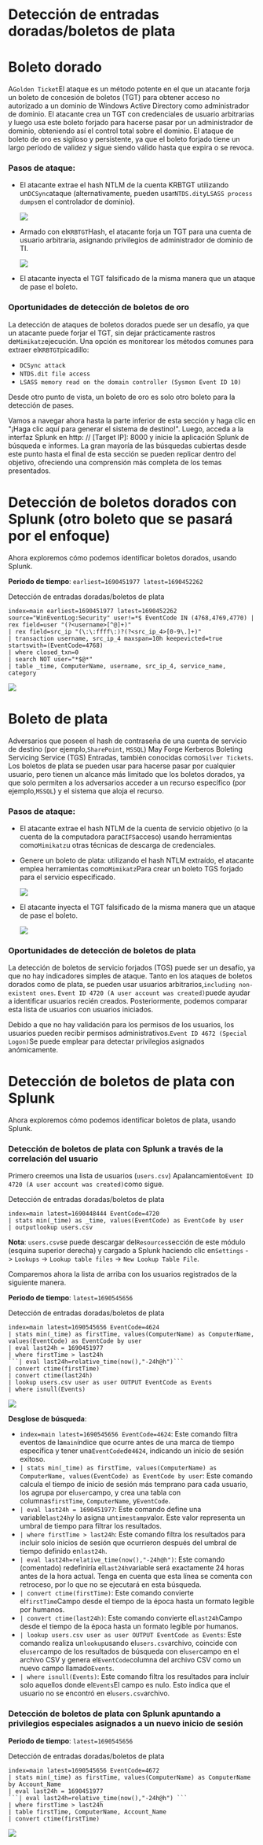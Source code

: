# Detección de entradas doradas/boletos de plata

# **Boleto dorado**

A`Golden Ticket`El ataque es un método potente en el que un atacante forja un boleto de concesión de boletos (TGT) para obtener acceso no autorizado a un dominio de Windows Active Directory como administrador de dominio. El atacante crea un TGT con credenciales de usuario arbitrarias y luego usa este boleto forjado para hacerse pasar por un administrador de dominio, obteniendo así el control total sobre el dominio. El ataque de boleto de oro es sigiloso y persistente, ya que el boleto forjado tiene un largo período de validez y sigue siendo válido hasta que expira o se revoca.

### **Pasos de ataque:**

- El atacante extrae el hash NTLM de la cuenta KRBTGT utilizando un`DCSync`ataque (alternativamente, pueden usar`NTDS.dit`y`LSASS process dumps`en el controlador de dominio).
    
    ![](https://academy.hackthebox.com/storage/modules/233/image74.png)
    
- Armado con el`KRBTGT`Hash, el atacante forja un TGT para una cuenta de usuario arbitraria, asignando privilegios de administrador de dominio de TI.
    
    ![](https://academy.hackthebox.com/storage/modules/233/image17.png)
    
- El atacante inyecta el TGT falsificado de la misma manera que un ataque de pase el boleto.

### **Oportunidades de detección de boletos de oro**

La detección de ataques de boletos dorados puede ser un desafío, ya que un atacante puede forjar el TGT, sin dejar prácticamente rastros de`Mimikatz`ejecución. Una opción es monitorear los métodos comunes para extraer el`KRBTGT`picadillo:

- `DCSync attack`
- `NTDS.dit file access`
- `LSASS memory read on the domain controller (Sysmon Event ID 10)`

Desde otro punto de vista, un boleto de oro es solo otro boleto para la detección de pases.

Vamos a navegar ahora hasta la parte inferior de esta sección y haga clic en "¡Haga clic aquí para generar el sistema de destino!". Luego, acceda a la interfaz Splunk en http: // [Target IP]: 8000 y inicie la aplicación Splunk de búsqueda e informes. La gran mayoría de las búsquedas cubiertas desde este punto hasta el final de esta sección se pueden replicar dentro del objetivo, ofreciendo una comprensión más completa de los temas presentados.

# **Detección de boletos dorados con Splunk (otro boleto que se pasará por el enfoque)**

Ahora exploremos cómo podemos identificar boletos dorados, usando Splunk.

**Periodo de tiempo**: `earliest=1690451977 latest=1690452262`

Detección de entradas doradas/boletos de plata

```
index=main earliest=1690451977 latest=1690452262 source="WinEventLog:Security" user!=*$ EventCode IN (4768,4769,4770) | rex field=user "(?<username>[^@]+)"
| rex field=src_ip "(\:\:ffff\:)?(?<src_ip_4>[0-9\.]+)"
| transaction username, src_ip_4 maxspan=10h keepevicted=true startswith=(EventCode=4768)
| where closed_txn=0
| search NOT user="*$@*"
| table _time, ComputerName, username, src_ip_4, service_name, category

```

![](https://academy.hackthebox.com/storage/modules/233/17.png)

# **Boleto de plata**

Adversarios que poseen el hash de contraseña de una cuenta de servicio de destino (por ejemplo,`SharePoint`, `MSSQL`) May Forge Kerberos Boleting Servicing Service (TGS) Entradas, también conocidas como`Silver Tickets`. Los boletos de plata se pueden usar para hacerse pasar por cualquier usuario, pero tienen un alcance más limitado que los boletos dorados, ya que solo permiten a los adversarios acceder a un recurso específico (por ejemplo,`MSSQL`) y el sistema que aloja el recurso.

### **Pasos de ataque:**

- El atacante extrae el hash NTLM de la cuenta de servicio objetivo (o la cuenta de la computadora para`CIFS`acceso) usando herramientas como`Mimikatz`u otras técnicas de descarga de credenciales.
- Genere un boleto de plata: utilizando el hash NTLM extraído, el atacante emplea herramientas como`Mimikatz`Para crear un boleto TGS forjado para el servicio especificado.
    
    ![](https://academy.hackthebox.com/storage/modules/233/image37.png)
    
- El atacante inyecta el TGT falsificado de la misma manera que un ataque de pase el boleto.
    
    ![](https://academy.hackthebox.com/storage/modules/233/image77.png)
    

### **Oportunidades de detección de boletos de plata**

La detección de boletos de servicio forjados (TGS) puede ser un desafío, ya que no hay indicadores simples de ataque. Tanto en los ataques de boletos dorados como de plata, se pueden usar usuarios arbitrarios,`including non-existent ones`. `Event ID 4720 (A user account was created)`puede ayudar a identificar usuarios recién creados. Posteriormente, podemos comparar esta lista de usuarios con usuarios iniciados.

Debido a que no hay validación para los permisos de los usuarios, los usuarios pueden recibir permisos administrativos.`Event ID 4672 (Special Logon)`Se puede emplear para detectar privilegios asignados anómicamente.

# **Detección de boletos de plata con Splunk**

Ahora exploremos cómo podemos identificar boletos de plata, usando Splunk.

### **Detección de boletos de plata con Splunk a través de la correlación del usuario**

Primero creemos una lista de usuarios (`users.csv`) Apalancamiento`Event ID 4720 (A user account was created)`como sigue.

Detección de entradas doradas/boletos de plata

```
index=main latest=1690448444 EventCode=4720
| stats min(_time) as _time, values(EventCode) as EventCode by user
| outputlookup users.csv

```

**Nota**: `users.csv`se puede descargar del`Resources`sección de este módulo (esquina superior derecha) y cargado a Splunk haciendo clic en`Settings` -> `Lookups` -> `Lookup table files` -> `New Lookup Table File`.

Comparemos ahora la lista de arriba con los usuarios registrados de la siguiente manera.

**Periodo de tiempo**: `latest=1690545656`

Detección de entradas doradas/boletos de plata

```
index=main latest=1690545656 EventCode=4624
| stats min(_time) as firstTime, values(ComputerName) as ComputerName, values(EventCode) as EventCode by user
| eval last24h = 1690451977
| where firstTime > last24h
```| eval last24h=relative_time(now(),"-24h@h")```
| convert ctime(firstTime)
| convert ctime(last24h)
| lookup users.csv user as user OUTPUT EventCode as Events
| where isnull(Events)

```

![](https://academy.hackthebox.com/storage/modules/233/18.png)

**Desglose de búsqueda**:

- `index=main latest=1690545656 EventCode=4624`: Este comando filtra eventos de la`main`índice que ocurre antes de una marca de tiempo específica y tener una`EventCode`de`4624`, indicando un inicio de sesión exitoso.
- `| stats min(_time) as firstTime, values(ComputerName) as ComputerName, values(EventCode) as EventCode by user`: Este comando calcula el tiempo de inicio de sesión más temprano para cada usuario, los agrupa por el`user`campo, y crea una tabla con columnas`firstTime`, `ComputerName`, y`EventCode`.
- `| eval last24h = 1690451977`: Este comando define una variable`last24h`y lo asigna un`timestamp`valor. Este valor representa un umbral de tiempo para filtrar los resultados.
- `| where firstTime > last24h`: Este comando filtra los resultados para incluir solo inicios de sesión que ocurrieron después del umbral de tiempo definido en`last24h`.
- `| eval last24h=relative_time(now(),"-24h@h")`: Este comando (comentado) redefiniría el`last24h`variable será exactamente 24 horas antes de la hora actual. Tenga en cuenta que esta línea se comenta con retroceso, por lo que no se ejecutará en esta búsqueda.
- `| convert ctime(firstTime)`: Este comando convierte el`firstTime`Campo desde el tiempo de la época hasta un formato legible por humanos.
- `| convert ctime(last24h)`: Este comando convierte el`last24h`Campo desde el tiempo de la época hasta un formato legible por humanos.
- `| lookup users.csv user as user OUTPUT EventCode as Events`: Este comando realiza un`lookup`usando el`users.csv`archivo, coincide con el`user`campo de los resultados de búsqueda con el`user`campo en el archivo CSV y genera el`EventCode`columna del archivo CSV como un nuevo campo llamado`Events`.
- `| where isnull(Events)`: Este comando filtra los resultados para incluir solo aquellos donde el`Events`El campo es nulo. Esto indica que el usuario no se encontró en el`users.csv`archivo.

### **Detección de boletos de plata con Splunk apuntando a privilegios especiales asignados a un nuevo inicio de sesión**

**Periodo de tiempo**: `latest=1690545656`

Detección de entradas doradas/boletos de plata

```
index=main latest=1690545656 EventCode=4672
| stats min(_time) as firstTime, values(ComputerName) as ComputerName by Account_Name
| eval last24h = 1690451977
```| eval last24h=relative_time(now(),"-24h@h") ```
| where firstTime > last24h
| table firstTime, ComputerName, Account_Name
| convert ctime(firstTime)

```

![](https://academy.hackthebox.com/storage/modules/233/19.png)